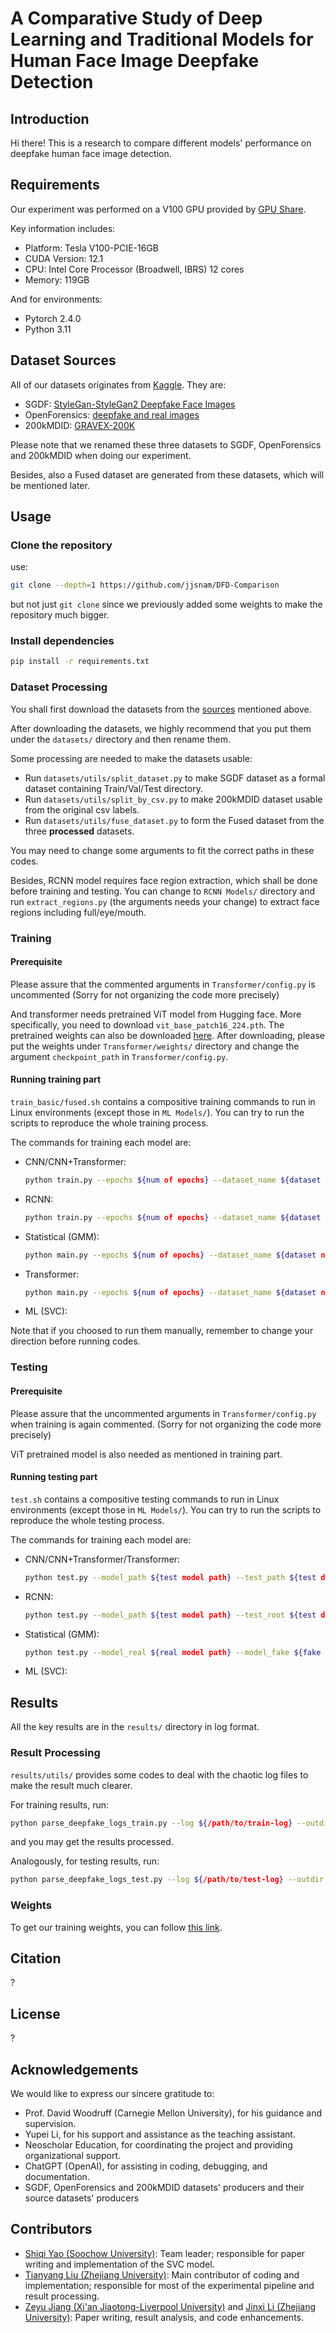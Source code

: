 # A Comparative Study of Deep Learning and Traditional Models for Human Face Image Deepfake Detection

## Introduction

Hi there! This is a research to compare different models' performance on deepfake human face image detection.

## Requirements

Our experiment was performed on a V100 GPU provided by [GPU Share](https://gpushare.com/).

Key information includes:
-   Platform: Tesla V100-PCIE-16GB
-   CUDA Version: 12.1
-   CPU: Intel Core Processor (Broadwell, IBRS) 12 cores
-   Memory: 119GB

And for environments:
-   Pytorch 2.4.0
-   Python 3.11

## Dataset Sources

All of our datasets originates from [Kaggle](https://www.kaggle.com/). They are:

-   SGDF: [StyleGan-StyleGan2 Deepfake Face Images](https://www.kaggle.com/datasets/kshitizbhargava/deepfake-face-images)
-   OpenForensics: [deepfake and real images](https://www.kaggle.com/datasets/manjilkarki/deepfake-and-real-images)
-   200kMDID: [GRAVEX-200K](https://www.kaggle.com/datasets/muhammadbilal6305/200k-real-vs-ai-visuals-by-mbilal)

Please note that we renamed these three datasets to SGDF, OpenForensics and 200kMDID when doing our experiment.

Besides, also a Fused dataset are generated from these datasets, which will be mentioned later.

## Usage

### Clone the repository
use:

```bash
git clone --depth=1 https://github.com/jjsnam/DFD-Comparison
```

but not just `git clone` since we previously added some weights to make the repository much bigger.

### Install dependencies

```bash
pip install -r requirements.txt
```

### Dataset Processing

You shall first download the datasets from the [sources](#dataset-sources) mentioned above.

After downloading the datasets, we highly recommend that you put them under the `datasets/` directory and then rename them.

Some processing are needed to make the datasets usable:

- Run `datasets/utils/split_dataset.py` to make SGDF dataset as a formal dataset containing Train/Val/Test directory.
- Run `datasets/utils/split_by_csv.py` to make 200kMDID dataset usable from the original csv labels.
- Run `datasets/utils/fuse_dataset.py` to form the Fused dataset from the three **processed** datasets.

You may need to change some arguments to fit the correct paths in these codes.

Besides, RCNN model requires face region extraction, which shall be done before training and testing. You can change to `RCNN Models/` directory and run `extract_regions.py` (the arguments needs your change) to extract face regions including full/eye/mouth.

### Training

#### Prerequisite

Please assure that the commented arguments in `Transformer/config.py` is uncommented (Sorry for not organizing the code more precisely)

And transformer needs pretrained ViT model from Hugging face. More specifically, you need to download `vit_base_patch16_224.pth`. The pretrained weights can also be downloaded [here](#weights). After downloading, please put the weights under `Transformer/weights/` directory and change the argument `checkpoint_path` in `Transformer/config.py`.

#### Running training part

`train_basic/fused.sh` contains a compositive training commands to run in Linux environments (except those in `ML Models/`). You can try to run the scripts to reproduce the whole training process.

The commands for training each model are:

-   CNN/CNN+Transformer: 
    ```bash
    python train.py --epochs ${num of epochs} --dataset_name ${dataset name} --train_path ${train path} --val_path ${val path}--model_path ${model save path} --lr ${learning rate}
    ```

-   RCNN:
    ```bash
    python train.py --epochs ${num of epochs} --dataset_name ${dataset name} --train_path ${train path} --val_path ${val path}  --train_cache_path ${train region cache path} --val_cache_path ${val region cache path}  --model_path ${model save path} --lr ${learning rate}
    ```

-   Statistical (GMM):
    ```bash
    python main.py --epochs ${num of epochs} --dataset_name ${dataset name} --train_path ${train path} --val_path ${val path}   --model_path ${model save path}
    ```

-   Transformer:
    ```bash
    python main.py --epochs ${num of epochs} --dataset_name ${dataset name} --train_path ${train path} --val_path ${val path}  --model_path ${model save path} --lr ${learning rate}
    ```

-   ML (SVC):

Note that if you choosed to run them manually, remember to change your direction before running codes.

### Testing

#### Prerequisite

Please assure that the uncommented arguments in `Transformer/config.py` when training is again commented. (Sorry for not organizing the code more precisely)

ViT pretrained model is also needed as mentioned in training part.

#### Running testing part

`test.sh` contains a compositive testing commands to run in Linux environments (except those in `ML Models/`). You can try to run the scripts to reproduce the whole testing process.

The commands for training each model are:

-   CNN/CNN+Transformer/Transformer:
    ```bash
    python test.py --model_path ${test model path} --test_path ${test dataset path}
    ```

-   RCNN:
    ```bash
    python test.py --model_path ${test model path} --test_root ${test dataset path} --cache_root ${test region cache}
    ```

-   Statistical (GMM):
    ```bash
    python test.py --model_real ${real model path} --model_fake ${fake model path}$ --test_path ${test dataset path}
    ```

-   ML (SVC):




## Results

All the key results are in the `results/` directory in log format.

### Result Processing

`results/utils/` provides some codes to deal with the chaotic log files to make the result much clearer.

For training results, run:

```bash
python parse_deepfake_logs_train.py --log ${/path/to/train-log} --outdir ${/path/to/outdir}
```

and you may get the results processed.

Analogously, for testing results, run:

```bash
python parse_deepfake_logs_test.py --log ${/path/to/test-log} --outdir ${/path/to/outdir}
```

### Weights

To get our training weights, you can follow [this link]().

## Citation

?

## License

?

## Acknowledgements

We would like to express our sincere gratitude to:

- Prof. David Woodruff (Carnegie Mellon University), for his guidance and supervision.  
- Yupei Li, for his support and assistance as the teaching assistant.  
- Neoscholar Education, for coordinating the project and providing organizational support.  
- ChatGPT (OpenAI), for assisting in coding, debugging, and documentation.  
- SGDF, OpenForensics and 200kMDID datasets' producers and their source datasets' producers

## Contributors

- [Shiqi Yao (Soochow University)](https://github.com/GNETUX): Team leader; responsible for paper writing and implementation of the SVC model.  
- [Tianyang Liu (Zhejiang University)](https://github.com/jjsnam): Main contributor of coding and implementation; responsible for most of the experimental pipeline and result processing.  
- [Zeyu Jiang (Xi'an Jiaotong-Liverpool University)](https://github.com/Serendipity0319) and [Jinxi Li (Zhejiang University)](https://github.com/LJX-xixi): Paper writing, result analysis, and code enhancements.  